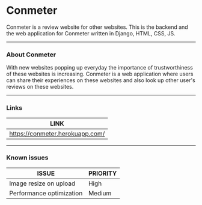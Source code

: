 
# Conmeter

Conmeter is a review website for other websites.
This is the backend and the web application for Conmeter written in Django, HTML, CSS, JS.


---
### About Conmeter

With new websites popping up everyday the importance of trustworthiness of these websites is increasing.
Conmeter is a web application where users can share their experiences on these websites and also look up other user's reviews on these websites.


---

### Links

| LINK |
| --- |
| https://conmeter.herokuapp.com/ |

---

### Known issues

| ISSUE | PRIORITY |
| --- | --- |
| Image resize on upload | High |
| Performance optimization | Medium |
